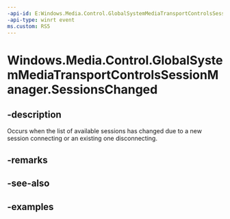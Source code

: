 ```yaml
---
-api-id: E:Windows.Media.Control.GlobalSystemMediaTransportControlsSessionManager.SessionsChanged
-api-type: winrt event
ms.custom: RS5
---
```


<!-- Event syntax.
public event TypedEventHandler SessionsChanged<GlobalSystemMediaTransportControlsSessionManager, SessionsChangedEventArgs>
-->

# Windows.Media.Control.GlobalSystemMediaTransportControlsSessionManager.SessionsChanged

## -description
Occurs when the list of available sessions has changed due to a new session connecting or an existing one disconnecting. 

## -remarks

## -see-also

## -examples

